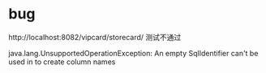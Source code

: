 # bug
http://localhost:8082/vipcard/storecard/ 测试不通过

java.lang.UnsupportedOperationException: An empty SqlIdentifier can't be used in to create column names